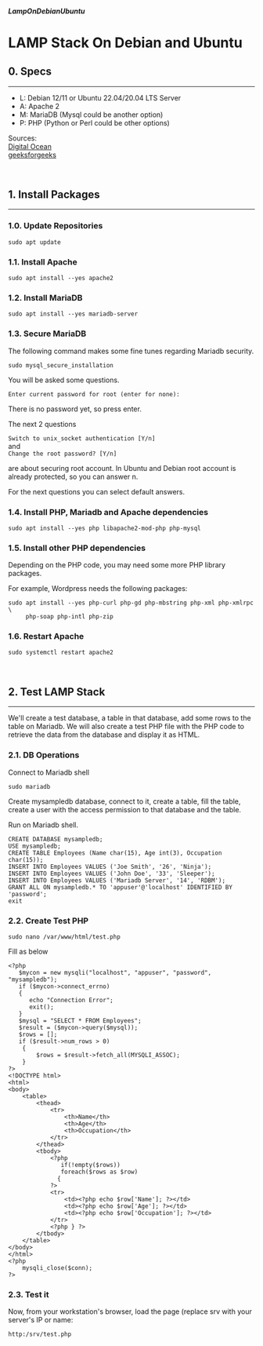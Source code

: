 ##### LampOnDebianUbuntu 
# LAMP Stack On Debian and Ubuntu 

## 0. Specs
---
- L: Debian 12/11 or Ubuntu 22.04/20.04 LTS Server
- A: Apache 2 
- M: MariaDB (Mysql could be another option)
- P: PHP (Python or Perl could be other options)

Sources:  
[Digital Ocean](https://www.digitalocean.com/community/tutorials/how-to-install-linux-apache-mysql-php-lamp-stack-ubuntu-18-04)  
[geeksforgeeks](https://www.geeksforgeeks.org/how-to-retrieve-data-from-mysql-database-using-php/)

<br>

## 1. Install Packages
---
### 1.0. Update Repositories
```
sudo apt update
```

### 1.1. Install Apache
```
sudo apt install --yes apache2
```

### 1.2. Install MariaDB
```
sudo apt install --yes mariadb-server
```

### 1.3. Secure MariaDB
The following command makes some fine tunes regarding Mariadb security.

```
sudo mysql_secure_installation
```

You will be asked some questions.  

`Enter current password for root (enter for none):`  

There is no password yet, so press enter.

The next 2 questions 

`Switch to unix_socket authentication [Y/n]`   
and  
`Change the root password? [Y/n]`   

are about securing root account. In Ubuntu and Debian root account is  already protected, so you can answer n.

For the next questions you can select default answers.

### 1.4. Install PHP, Mariadb and Apache dependencies
```
sudo apt install --yes php libapache2-mod-php php-mysql
```

### 1.5. Install other PHP dependencies 
Depending on the PHP code, you may need some more PHP library packages.

For example, Wordpress needs the following packages:

```
sudo apt install --yes php-curl php-gd php-mbstring php-xml php-xmlrpc \
     php-soap php-intl php-zip
```

### 1.6. Restart Apache
```
sudo systemctl restart apache2
```

<br>


## 2. Test LAMP Stack
---

We'll create a test database, a table in that database, add some rows to the table on Mariadb. We will also create a test PHP file with the PHP code to retrieve the data from the database and display it as HTML. 

### 2.1. DB Operations
Connect to Mariadb shell

```
sudo mariadb
```

Create mysampledb database, connect to it, create a table, fill the table, create a user with the access permission to that database and the table.


Run on Mariadb shell.

```
CREATE DATABASE mysampledb;
USE mysampledb;
CREATE TABLE Employees (Name char(15), Age int(3), Occupation char(15));
INSERT INTO Employees VALUES ('Joe Smith', '26', 'Ninja');
INSERT INTO Employees VALUES ('John Doe', '33', 'Sleeper');
INSERT INTO Employees VALUES ('Mariadb Server', '14', 'RDBM');
GRANT ALL ON mysampledb.* TO 'appuser'@'localhost' IDENTIFIED BY 'password';
exit
```

### 2.2. Create Test PHP
```
sudo nano /var/www/html/test.php
```

Fill as below

```
<?php
   $mycon = new mysqli("localhost", "appuser", "password", "mysampledb");
   if ($mycon->connect_errno)
   {
      echo "Connection Error";
      exit();
   }
   $mysql = "SELECT * FROM Employees";
   $result = ($mycon->query($mysql));
   $rows = [];
   if ($result->num_rows > 0)
    {
        $rows = $result->fetch_all(MYSQLI_ASSOC);
    }
?>
<!DOCTYPE html>
<html>
<body>
    <table>
        <thead>
            <tr>
                <th>Name</th>
                <th>Age</th>
                <th>Occupation</th>
            </tr>
        </thead>
        <tbody>
            <?php
               if(!empty($rows))
               foreach($rows as $row)
              {
            ?>
            <tr>
                <td><?php echo $row['Name']; ?></td>
                <td><?php echo $row['Age']; ?></td>
                <td><?php echo $row['Occupation']; ?></td>
            </tr>
            <?php } ?>
        </tbody>
    </table>
</body>
</html>
<?php
    mysqli_close($conn);
?>

```

### 2.3. Test it
Now, from your workstation's browser, load the page (replace srv with your server's IP or name: 

`http:/srv/test.php`




